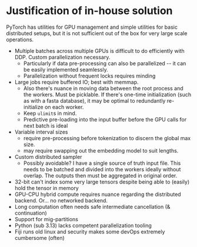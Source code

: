 # Justification of in-house solution
PyTorch has utilities for GPU management and simple utilities for basic distributed setups, but it is not sufficient out of the box for very large scale operations.
- Multiple batches across multiple GPUs is difficult to do efficiently with DDP. Custom parallelization necessary.
	- Particularly if data pre-processing can also be parallelized -- it can be easily implemented seamlessly.
	- Parallelization without frequent locks requires minding
- Large jobs require buffered IO; best with memmap.
	- Also there's nuance in moving data between the root process and the workers. Must be picklable. If there's one-time initialization (such as with a fasta database), it may be optimal to redundantly re-initialize on each worker.
	- Keep `ulimit`s in mind.
	- Predictive pre-loading into the input buffer before the GPU calls for next batch is ideal
- Variable interval sizes
	- require pre-processing before tokenization to discern the global max size.
	- may require swapping out the embedding model to suit lengths.
- Custom distributed sampler
	- Possibly avoidable? I have a single source of truth input file. This needs to be batched and divided into the workers ideally without overlap. The outputs then must be aggregated in original order.
- 32-bit can't index some very large tensors despite being able to (easily) hold the tensor in memory
- GPU-CPU hybrid compute requires nuance regarding the distributed backend. Or… no networked backend.
- Long computation often needs safe intermediate cancellation (& continuation)
- Support for mig-partitions
- Python (sub 3.13) lacks competent parallelization tooling
- Fiji runs old linux and security makes some devOps extremely cumbersome (often)